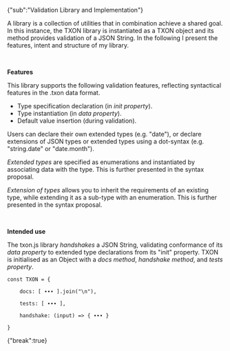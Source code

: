 {"sub":"Validation Library and Implementation"}

A library is a collection of utilities that in combination achieve a shared goal. In this instance, the TXON library is instantiated as a TXON object and its method provides validation of a JSON String. In the following I present the features, intent and structure of my library.

<br>

**Features**

This library supports the following validation features, reflecting syntactical features in the .txon data format.

- Type specification declaration (in *init property*).
- Type instantiation (in *data property*).
- Default value insertion (during validation).

Users can declare their own extended types (e.g. "date"), or declare extensions of JSON types or extended types using a dot-syntax (e.g. "string.date" or "date.month"). 

*Extended types* are specified as enumerations and instantiated by associating data with the type. This is further presented in the syntax proposal.

*Extension of types* allows you to inherit the requirements of an existing type, while extending it as a sub-type with an enumeration. This is further presented in the syntax proposal.

<br>

**Intended use**

The txon.js library *handshakes* a JSON String, validating conformance of its *data property* to extended type declarations from its "init" property. TXON is initialised as an Object with a *docs method*, *handshake method*, and *tests property*.

```
const TXON = {

    docs: [ ∙∙∙ ].join("\n"),

    tests: [ ∙∙∙ ],

    handshake: (input) => { ∙∙∙ }

}
```

{"break":true}
